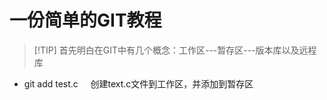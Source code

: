 # 一份简单的GIT教程

>[!TIP] 首先明白在GIT中有几个概念：工作区---暂存区---版本库以及远程库

* git add test.c &nbsp;&nbsp;&nbsp;&nbsp;创建text.c文件到工作区，并添加到暂存区